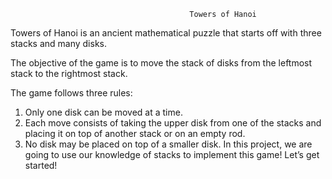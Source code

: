 											Towers of Hanoi
Towers of Hanoi is an ancient mathematical puzzle that starts off with three stacks and many disks.

The objective of the game is to move the stack of disks from the leftmost stack to the rightmost stack.

The game follows three rules:

1. Only one disk can be moved at a time.
2. Each move consists of taking the upper disk from one of the stacks and placing it on top of another stack or on an empty rod.
3. No disk may be placed on top of a smaller disk.
In this project, we are going to use our knowledge of stacks to implement this game! Let’s get started!